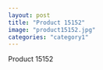 ```yaml
---
layout: post
title: "Product 15152"
image: "product15152.jpg"
categories: "category1"
---
```

Product 15152
